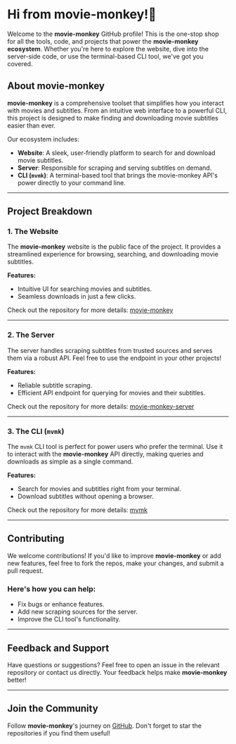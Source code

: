 # Hi from movie-monkey!👋

Welcome to the **movie-monkey** GitHub profile! This is the one-stop shop for all the tools, code, and projects that power the **movie-monkey ecosystem**. Whether you're here to explore the website, dive into the server-side code, or use the terminal-based CLI tool, we've got you covered.

## About movie-monkey

**movie-monkey** is a comprehensive toolset that simplifies how you interact with movies and subtitles. From an intuitive web interface to a powerful CLI, this project is designed to make finding and downloading movie subtitles easier than ever.

Our ecosystem includes:

-   **Website**: A sleek, user-friendly platform to search for and download movie subtitles.
-   **Server**: Responsible for scraping and serving subtitles on demand.
-   **CLI (`mvmk`)**: A terminal-based tool that brings the movie-monkey API's power directly to your command line.

---

## Project Breakdown

### 1. The Website

The **movie-monkey** website is the public face of the project. It provides a streamlined experience for browsing, searching, and downloading movie subtitles.

**Features:**

-   Intuitive UI for searching movies and subtitles.
-   Seamless downloads in just a few clicks.

Check out the repository for more details: [movie-monkey](https://github.com/movie-monkey/movie-monkey)

---

### 2. The Server

The server handles scraping subtitles from trusted sources and serves them via a robust API. Feel free to use the endpoint in your other projects!

**Features:**

-   Reliable subtitle scraping.
-   Efficient API endpoint for querying for movies and their subtitles.

Check out the repository for more details: [movie-monkey-server](https://github.com/movie-monkey/movie-monkey-server)

---

### 3. The CLI (`mvmk`)

The `mvmk` CLI tool is perfect for power users who prefer the terminal. Use it to interact with the **movie-monkey** API directly, making queries and downloads as simple as a single command.

**Features:**

-   Search for movies and subtitles right from your terminal.
-   Download subtitles without opening a browser.

Check out the repository for more details: [mvmk](https://github.com/movie-monkey/mvmk)

---

## Contributing

We welcome contributions! If you'd like to improve **movie-monkey** or add new features, feel free to fork the repos, make your changes, and submit a pull request.

### Here's how you can help:

-   Fix bugs or enhance features.
-   Add new scraping sources for the server.
-   Improve the CLI tool's functionality.

---

## Feedback and Support

Have questions or suggestions? Feel free to open an issue in the relevant repository or contact us directly. Your feedback helps make **movie-monkey** better!

---

## Join the Community

Follow **movie-monkey**'s journey on [GitHub](https://github.com/movie-monkey). Don't forget to star the repositories if you find them useful!
